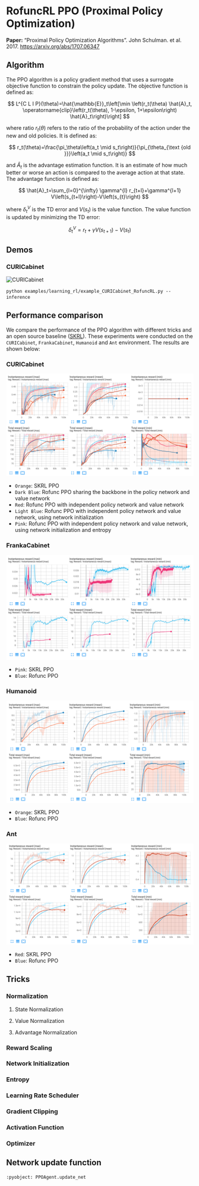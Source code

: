 # RofuncRL PPO (Proximal Policy Optimization)

**Paper:** “Proximal Policy Optimization Algorithms”. John Schulman. et al. 2017. https://arxiv.org/abs/1707.06347

## Algorithm 

The PPO algorithm is a policy gradient method that uses a surrogate objective function to constrain the policy update. 
The objective function is defined as:

$$
    L^{C L I P}(\theta)=\hat{\mathbb{E}}_t\left[\min \left(r_t(\theta) \hat{A}_t, \operatorname{clip}\left(r_t(\theta), 1-\epsilon, 1+\epsilon\right) \hat{A}_t\right)\right]
$$


where ratio $r_t(\theta)$ refers to the ratio of the probability of the action under the new and old policies. It is defined as:

$$
    r_t(\theta)=\frac{\pi_\theta\left(a_t \mid s_t\right)}{\pi_{\theta_{\text {old }}}\left(a_t \mid s_t\right)}
$$


and $\hat{A}_t$ is the advantage estimation function. It is an estimate of how much better or worse an action is compared to the average action at that state. The advantage function is defined as:

$$
    \hat{A}_t=\sum_{l=0}^{\infty} \gamma^{l} r_{t+l}+\gamma^{l+1} V\left(s_{t+l}\right)-V\left(s_{t}\right)
$$


where $\delta_t^V$ is the TD error and $V(s_t)$ is the value function. The value function is updated by minimizing the TD error:

$$
    \delta_t^V=r_t+\gamma V\left(s_{t+1}\right)-V\left(s_{t}\right)
$$


## Demos

### CURICabinet

![CURICabinet](../../../img/CURICabinet.gif)

```shell
python examples/learning_rl/example_CURICabinet_RofuncRL.py --inference
```
## Performance comparison

We compare the performance of the PPO algorithm with different tricks and an open source baseline 
([SKRL](https://github.com/Toni-SM/skrl/tree/main)). These experiments were conducted on the `CURICabinet`, `FrankaCabinet`, `Humanoid` and `Ant` environment. The results are shown below:

### CURICabinet
![CURICabinet](../../../img/RofuncPPO_CURICabinet_perf.png)
- `Orange`: SKRL PPO
- `Dark Blue`: Rofunc PPO sharing the backbone in the policy network and value network
- `Red`: Rofunc PPO with independent policy network and value network
- `Light Blue`: Rofunc PPO with independent policy network and value network, using network initialization
- `Pink`: Rofunc PPO with independent policy network and value network, using network initialization and entropy

### FrankaCabinet
![FrankaCabinet](../../../img/RofuncPPO_FrankaCabinet_perf.png)
- `Pink`: SKRL PPO
- `Blue`: Rofunc PPO

### Humanoid
![Humanoid](../../../img/RofuncPPO_Humanoid_perf.png)
- `Orange`: SKRL PPO
- `Blue`: Rofunc PPO

### Ant
![Ant](../../../img/RofuncPPO_Ant_perf.png)
- `Red`: SKRL PPO
- `Blue`: Rofunc PPO

## Tricks

### Normalization

1. State Normalization

2. Value Normalization

3. Advantage Normalization

### Reward Scaling

### Network Initialization

### Entropy

### Learning Rate Scheduler

### Gradient Clipping

### Activation Function

### Optimizer

## Network update function

```{literalinclude} ../../../../rofunc/learning/RofuncRL/agents/online/ppo_agent.py
:pyobject: PPOAgent.update_net
```